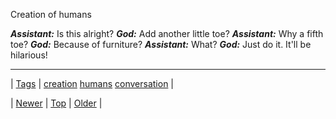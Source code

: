 <!--
title: Creation of humans
date: 2020-06-28T15:27:00.099Z
tags: creation, humans, conversation
-->


Creation of humans

***Assistant:*** Is this alright? ***God:*** Add another little toe? ***Assistant:*** Why a fifth toe? ***God:*** Because of furniture? ***Assistant:*** What? ***God:*** Just do it. It'll be hilarious!

<!--BOTTOM-POST-NAVIGATION-->
---

| [Tags](tags.md) | [creation](tag-creation.md) [humans](tag-humans.md) [conversation](tag-conversation.md) |

| [Newer](134018278474.md) | [Top](index.md) | [Older](134119468665.md) |